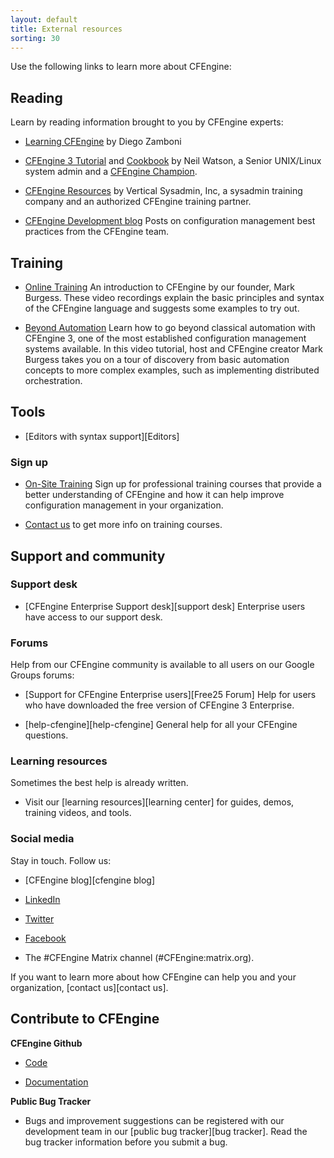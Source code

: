 ```yaml
---
layout: default
title: External resources
sorting: 30
---
```


Use the following links to learn more about CFEngine:

## Reading

Learn by reading information brought to you by CFEngine experts:

- [Learning CFEngine](http://cf-learn.info/) by Diego Zamboni

- [CFEngine 3 Tutorial](http://watson-wilson.ca/2011/03/cfengine-3-tutorial.html) and
  [Cookbook](http://watson-wilson.ca/cfengine/cf-cookbook/) by Neil Watson, a Senior
  UNIX/Linux system admin and a [CFEngine Champion](https://cfengine.com/cfengine-champions-hall-of-fame).

- [CFEngine Resources](http://www.verticalsysadmin.com/cfengine.htm) by Vertical
  Sysadmin, Inc, a sysadmin training company and an authorized CFEngine training partner.

- [CFEngine Development blog](http://cfengine.com/blog/tag/Development) Posts on
  configuration management best practices from the CFEngine team.

## Training

- [Online Training](https://www.youtube.com/playlist?list=PLh71Vl9YjMajsWxT8zQuRKEPwosG9HdzV) An introduction to CFEngine by our founder, Mark Burgess. These video recordings explain the basic principles and syntax of the CFEngine language and suggests some examples to try out.

- [Beyond Automation](http://shop.oreilly.com/product/110000787.do) Learn how to go beyond classical automation with CFEngine 3, one of the most established configuration management systems available. In this video tutorial, host and CFEngine creator Mark Burgess takes you on a tour of discovery from basic automation concepts to more complex examples, such as implementing distributed orchestration.

## Tools

- [Editors with syntax support][Editors]

### Sign up

- [On-Site Training](https://cfengine.com/events) Sign up for professional training courses
  that provide a better understanding of CFEngine and how it can help improve configuration
  management in your organization.

- [Contact us](http://info.cfengine.com/ContactUs.html) to get more info on training courses.

## Support and community

### Support desk

- [CFEngine Enterprise Support desk][support desk] Enterprise users have access to our support desk.

### Forums

Help from our CFEngine community is available to all users on our Google
Groups forums:

- [Support for CFEngine Enterprise users][Free25 Forum] Help for users who
  have downloaded the free version of CFEngine 3 Enterprise.

- [help-cfengine][help-cfengine] General help for all your CFEngine questions.

### Learning resources

Sometimes the best help is already written.

- Visit our [learning resources][learning center] for guides, demos, training videos, and tools.

### Social media

Stay in touch. Follow us:

- [CFEngine blog][cfengine blog]

- <a href="http://www.linkedin.com/groups?gid=136574&trk=hb_side_g"
  target="_blank">LinkedIn</a>

- <a href="https://twitter.com/cfengine" target="_blank">Twitter</a>

- <a href="https://www.facebook.com/cfengine" target="_blank">Facebook</a>

- The #CFEngine Matrix channel (#CFEngine:matrix.org).

If you want to learn more about how CFEngine can help you and your
organization, [contact us][contact us].

## Contribute to CFEngine

**CFEngine Github**

- [Code](https://github.com/cfengine/core)

- [Documentation](https://github.com/cfengine/documentation)

**Public Bug Tracker**

- Bugs and improvement suggestions can be registered with our development team
  in our [public bug tracker][bug tracker]. Read the bug tracker information before you
  submit a bug.
